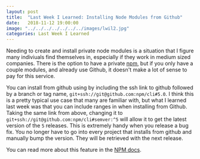 ```yaml
---
layout: post
title:  "Last Week I Learned: Installing Node Modules from Github"
date:   2018-11-12 19:00:00
image: "../../../../../../../images/lwil2.jpg"
categories: Last Week I Learned
---
```


Needing to create and install private node modules is a situation that I figure many indiviuals find themselves in, especially if they work in medium sized companies.
There is the option to have a private <a href="https://www.npmjs.com/pricing">npm</a>, but if you only have a couple modules, and already use Github, it doesn't make a
lot of sense to pay for this service.

You can install from github using by including the ssh link to github followed by a branch or tag name, `git+ssh://git@github.com:npm/cli#5.0`. I think this is a pretty
typical use case that many are familiar with, but what I learned last week was that you can include ranges in when installing from Github. Taking the same link from above,
changing it to `git+ssh://git@github.com:npm/cli#semver:^5` will allow it to get the latest version of the `5` releases. This is extremely handy when you release a bug fix.
You no longer have to go into every project that installs from github and manually bump the version. They will be retrieved with the next release.

You can read more about this feature in the <a href="https://docs.npmjs.com/cli/install">NPM docs</a>.
